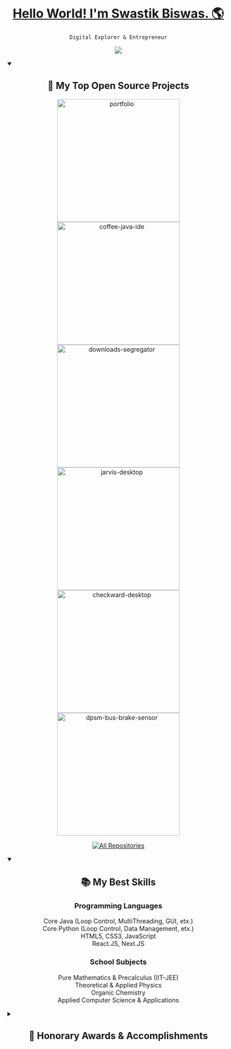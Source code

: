 <link rel='stylesheet' href='https://cdn-uicons.flaticon.com/uicons-brands/css/uicons-brands.css'>

<p align="center">
  <a href="https://swastik.rocks/">
    <h1 align="center">Hello World! I'm Swastik Biswas. 🌎</h1>
  </a>
</p>

<p align="center">
  <code>Digital Explorer & Entrepreneur</code>
</p>



<p align="center">
  <picture>
  <source 
    srcset="https://github-readme-stats.vercel.app/api?username=PolybitRockzz&show_icons=true&theme=dark"
    media="(prefers-color-scheme: dark)"
  />
  <source
    srcset="https://github-readme-stats.vercel.app/api?username=PolybitRockzz&show_icons=true"
    media="(prefers-color-scheme: light), (prefers-color-scheme: no-preference)"
  />
  <img src="https://github-readme-stats.vercel.app/api?username=PolybitRockzz&show_icons=true" />
  </picture>
</p>

<details open> 
  <summary><h2 align="center">📘 My Top Open Source Projects</h2></summary>
  <p align="center">
    <a href="https://github.com/PolybitRockzz/portfolio"><img width="278" src="https://denvercoder1-github-readme-stats.vercel.app/api/pin/?username=PolybitRockzz&repo=portfolio&theme=dark&bg_color=1F222E&title_color=F85D7F&hide_border=true&icon_color=F8D866&show_icons=false" alt="portfolio"></a>
    <a href="https://github.com/PolybitRockzz/coffee-java-ide"><img width="278" src="https://denvercoder1-github-readme-stats.vercel.app/api/pin/?username=PolybitRockzz&repo=coffee-java-ide&theme=dark&bg_color=1F222E&title_color=F85D7F&hide_border=true&icon_color=F8D866&show_icons=false" alt="coffee-java-ide"></a>
    <a href="https://github.com/PolybitRockzz/downloads-segregator"><img width="278" src="https://denvercoder1-github-readme-stats.vercel.app/api/pin?username=PolybitRockzz&repo=downloads-segregator&theme=dark&bg_color=1F222E&title_color=F85D7F&hide_border=true&icon_color=F8D866&show_icons=false" alt="downloads-segregator"></a>
    <a href="https://github.com/PolybitRockzz/jarvis-desktop"><img width="278" src="https://denvercoder1-github-readme-stats.vercel.app/api/pin/?username=PolybitRockzz&repo=jarvis-desktop&theme=dark&bg_color=1F222E&title_color=F85D7F&hide_border=true&icon_color=F8D866&show_icons=false" alt="jarvis-desktop"></a>
    <a href="https://github.com/PolybitRockzz/checkward-desktop"><img width="278" src="https://denvercoder1-github-readme-stats.vercel.app/api/pin/?username=PolybitRockzz&repo=checkward-desktop&theme=dark&bg_color=1F222E&title_color=F85D7F&hide_border=true&icon_color=F8D866&show_icons=false" alt="checkward-desktop"></a>
    <a href="https://github.com/PolybitRockzz/dpsm-bus-brake-sensor"><img width="278" src="https://denvercoder1-github-readme-stats.vercel.app/api/pin/?username=PolybitRockzz&repo=dpsm-bus-brake-sensor&theme=dark&bg_color=1F222E&title_color=F85D7F&hide_border=true&icon_color=F8D866&show_icons=false" alt="dpsm-bus-brake-sensor"></a>
  </p>

  <p align="center"><a href="https://github.com/PolybitRockzz?tab=repositories&sort=stargazers"><img alt="All Repositories" title="All Repositories" src="https://custom-icon-badges.demolab.com/badge/-Click%20Here%20For%20All%20My%20Repositories-1F222E?style=for-the-badge&logoColor=white&logo=repo"/></a></p>
</details>

<details open>
  <summary><h2 align="center">📚 My Best Skills</h2></summary>
  <h3 align="center">Programming Languages</h3>
  <p align="center">
    Core Java (Loop Control, MultiThreading, GUI, etx.)<br/>
    Core Python (Loop Control, Data Management, etx.)<br/>
    HTML5, CSS3, JavaScript<br/>
    React.JS, Next.JS<br/>
  </p>
  <h3 align="center">School Subjects</h3>
  <p align="center">
    Pure Mathematics & Precalculus (IIT-JEE)</br>
    Theoretical & Applied Physics</br>
    Organic Chemistry</br>
    Applied Computer Science & Applications</br>
  </p>
 </details>
 
 <details>
  <summary><h2 align="center">🏅 Honorary Awards & Accomplishments</h2></summary>
  <h3 align="center">Indian Certificate of Secondary Education Examinations 2022</h3>
  <p align="center">
    Total Score: 95.4%</br>
    Streams: Applied Science & English</br>
  </p>
  <h3 align="center">3rd Place in Cathcon 2022</h3>
  <p align="center">
    Rank: 3rd Place</br>
    Event Type: Competitive Coding Hackathon</br>
    Host: The Cathedral and John Connon School</br>
  </p>
  <h3 align="center">1st Place in Entremit 2023</h3>
  <p align="center">
    Rank: 1st Place</br>
    Event Type: Business Idea Sales Pitch Contest</br>
    Host: Student Outreach, Small Cottage Scale Industries Association</br>
  </p>
  <h3 align="center">1st Place in Manthan 2022</h3>
  <p align="center">
    Rank: 1st Place</br>
    Event Type: Competitive Coding Hackathon</br>
    Host: Modern High Girl's School</br>
  </p>
 </details>

<!--
**PolybitRockzz/PolybitRockzz** is a ✨ _special_ ✨ repository because its `README.md` (this file) appears on your GitHub profile.

Here are some ideas to get you started:

- 🔭 I’m currently working on ...
- 🌱 I’m currently learning ...
- 👯 I’m looking to collaborate on ...
- 🤔 I’m looking for help with ...
- 💬 Ask me about ...
- 📫 How to reach me: ...
- 😄 Pronouns: ...
- ⚡ Fun fact: ...
-->
